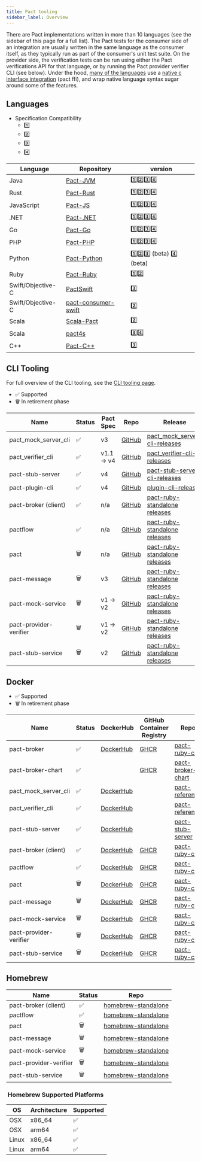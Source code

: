 ```yaml
---
title: Pact tooling
sidebar_label: Overview
---
```


There are Pact implementations written in more than 10 languages (see the sidebar of this page for a full list). The Pact tests for the consumer side of an integration are usually written in the same language as the consumer itself, as they typically run as part of the consumer's unit test suite. On the provider side, the verification tests can be run using either the Pact verifications API for that language, or by running the Pact provider verifier CLI (see below). Under the hood, [many of the languages][wrapper] use a [native c interface integration](./other_languages#native-c-interface-integration-v2v3v4-specification-support) (pact ffi), and wrap native language syntax sugar around some of the features.

## Languages

- Specification Compatibility
  - [1️⃣][pact-spec-one]
  - [2️⃣][pact-spec-two]
  - [3️⃣][pact-spec-three]
  - [4️⃣][pact-spec-four]

[pact-spec-one]: https://github.com/pact-foundation/pact-specification/tree/version-1
[pact-spec-two]: https://github.com/pact-foundation/pact-specification/tree/version-2
[pact-spec-three]: https://github.com/pact-foundation/pact-specification/tree/version-3
[pact-spec-four]: https://github.com/pact-foundation/pact-specification/tree/version-4

| Language          | Repository            |  version                                                                         |
| ----------------- | --------------------- |  ------------------------------------------------------------------------------- |
| Java              | [Pact-JVM]            | [1️⃣][pact-spec-one][2️⃣][pact-spec-two][3️⃣][pact-spec-three][4️⃣][pact-spec-four]   |
| Rust              | [Pact-Rust]           | [1️⃣][pact-spec-one][2️⃣][pact-spec-two][3️⃣][pact-spec-three][4️⃣][pact-spec-four]   |
| JavaScript        | [Pact-JS]             | [1️⃣][pact-spec-one][2️⃣][pact-spec-two][3️⃣][pact-spec-three][4️⃣][pact-spec-four]   |
| .NET              | [Pact-.NET]           | [1️⃣][pact-spec-one][2️⃣][pact-spec-two][3️⃣][pact-spec-three][4️⃣][pact-spec-four]   |
| Go                | [Pact-Go]             | [1️⃣][pact-spec-one][2️⃣][pact-spec-two][3️⃣][pact-spec-three][4️⃣][pact-spec-four]   |
| PHP               | [Pact-PHP]            | [1️⃣][pact-spec-one][2️⃣][pact-spec-two][3️⃣][pact-spec-three][4️⃣][pact-spec-four]   |
| Python            | [Pact-Python]         | [1️⃣][pact-spec-one][2️⃣][pact-spec-two][3️⃣][pact-spec-three] (beta) [4️⃣](pact-spec-four) (beta) |
| Ruby              | [Pact-Ruby]           | [1️⃣][pact-spec-one][2️⃣][pact-spec-two]                                           |
| Swift/Objective-C | [PactSwift]           | [3️⃣][pact-spec-three]                                                            |
| Swift/Objective-C | [pact-consumer-swift] | [2️⃣][pact-spec-two]                                                              |
| Scala             | [Scala-Pact]          | [2️⃣][pact-spec-two]                                                              |
| Scala             | [pact4s]              | [3️⃣][pact-spec-three][4️⃣][pact-spec-four]                                        |
| C++               | [Pact-C++]            | [3️⃣][pact-spec-three]                                                            |

[Pact-JVM]: ./jvm
[Pact-JS]: ./javascript/readme
[Pact-Ruby]: ./ruby/readme
[Pact-.NET]: ./net
[Pact-Go]: ./go
[Pact-PHP]: ./php/readme
[Pact-Python]: ./python
[PactSwift]: ./swift
[pact-consumer-swift]: ./swift
[Scala-Pact]: ./scala
[pact4s]: ./scala
[Pact-Rust]: ./rust
[Pact-C++]: ./cpp

## CLI Tooling

For full overview of the CLI tooling, see the [CLI tooling page](./cli).

- ✅ Supported
- 🗑 In retirement phase

| Name                   | Status | Pact Spec  | Repo                          | Release                                                  |
| ---------------------- | ------ | ---------- | ----------------------------- | -------------------------------------------------------- |
| pact_mock_server_cli   | ✅     | v3         | [GitHub][mock-cli]            | [pact_mock_server-cli-releases][mock-cli-releases]                 |
| pact_verifier_cli      | ✅     | v1.1 -> v4 | [GitHub][verifier-cli]        | [pact_verifier-cli-releases][verifier-cli-releases]         |
| pact-stub-server       | ✅     | v4         | [GitHub][stub-cli]            | [pact-stub-server-cli-releases][stub-cli-releases]                 |
| pact-plugin-cli        | ✅     | v4         | [GitHub][plugin-cli]          | [plugin-cli-releases][plugin-cli-releases]             |
| pact-broker (client)   | ✅     | n/a        | [GitHub][broker-client-cli]   | [pact-ruby-standalone releases][pact-standalone-release] |
| pactflow               | ✅     | n/a        | [GitHub][pactflow-client-cli] | [pact-ruby-standalone releases][pact-standalone-release] |
| pact                   | 🗑     | n/a        | [GitHub][pact-cli]            | [pact-ruby-standalone releases][pact-standalone-release] |
| pact-message           | 🗑     | v3         | [GitHub][message-cli-legacy]  | [pact-ruby-standalone releases][pact-standalone-release] |
| pact-mock-service      | 🗑     | v1 -> v2   | [GitHub][mock-cli-legacy]     | [pact-ruby-standalone releases][pact-standalone-release] |
| pact-provider-verifier | 🗑     | v1 -> v2   | [GitHub][verifier-cli-legacy] | [pact-ruby-standalone releases][pact-standalone-release] |
| pact-stub-service      | 🗑     | v2         | [GitHub][stub-cli-legacy]     | [pact-ruby-standalone releases][pact-standalone-release] |

[verifier-cli]: https://github.com/pact-foundation/pact-reference/tree/master/rust/pact_verifier_cli
[stub-cli]: https://github.com/pact-foundation/pact-stub-server
[mock-cli]: https://github.com/pact-foundation/pact-core-mock-server/tree/main/pact_mock_server_cli
[plugin-cli]: https://github.com/pact-foundation/pact-plugins/tree/main/cli
[verifier-cli-releases]: https://github.com/pact-foundation/pact-reference/releases
[stub-cli-releases]: https://github.com/pact-foundation/pact-stub-server/releases
[mock-cli-releases]: https://github.com/pact-foundation/pact-core-mock-server/releases
[plugin-cli-releases]: https://github.com/pact-foundation/pact-plugins/releases
[verifier-cli-legacy]: https://github.com/pact-foundation/pact-provider-verifier
[stub-cli-legacy]: https://github.com/pact-foundation/pact-stub-service
[message-cli-legacy]: https://github.com/pact-foundation/pact-message-ruby
[mock-cli-legacy]: https://github.com/pact-foundation/pact-mock_service
[broker-client-cli]: https://github.com/pact-foundation/pact_broker-client
[pactflow-client-cli]: https://github.com/pact-foundation/pact_broker-client?tab=readme-ov-file#provider-contracts-pactflow-only
[pact-cli]: https://github.com/pact-foundation/pact-ruby/tree/master/lib/pact/cli
[wrapper]: /wrapper_implementations
[pact-standalone-release]: https://github.com/pact-foundation/pact-ruby-standalone/releases

## Docker

- ✅ Supported
- 🗑 In retirement phase

| Name                   | Status | DockerHub                        | GitHub Container Registry               | Repo                                        |
| ---------------------- | ------ | -------------------------------- | --------------------------------------- | ------------------------------------------- |
| pact-broker            | ✅     | [DockerHub][pact-broker-docker]  | [GHCR][pact-broker-docker-github]       | [pact-ruby-cli][pact-broker-docker-repo]    |
| pact-broker-chart      | ✅     |                                  | [GHCR][pact-broker-chart-docker-github] | [pact-broker-chart][pact-broker-chart-repo] |
| pact_mock_server_cli   | ✅     | [DockerHub][mock-cli-docker]     |                                         | [pact-reference][mock-cli-docker-repo]      |
| pact_verifier_cli      | ✅     | [DockerHub][verifier-cli-docker] |                                         | [pact-reference][verifier-cli-docker-repo]  |
| pact-stub-server       | ✅     | [DockerHub][stub-cli-docker]     |                                         | [pact-stub-server][stub-cli-docker-repo]    |
| pact-broker (client)   | ✅     | [DockerHub][pact-cli-docker]     | [GHCR][pact-cli-docker-github]          | [pact-ruby-cli][pact-cli-docker-repo]       |
| pactflow               | ✅     | [DockerHub][pact-cli-docker]     | [GHCR][pact-cli-docker-github]          | [pact-ruby-cli][pact-cli-docker-repo]       |
| pact                   | 🗑     | [DockerHub][pact-cli-docker]     | [GHCR][pact-cli-docker-github]          | [pact-ruby-cli][pact-cli-docker-repo]       |
| pact-message           | 🗑     | [DockerHub][pact-cli-docker]     | [GHCR][pact-cli-docker-github]          | [pact-ruby-cli][pact-cli-docker-repo]       |
| pact-mock-service      | 🗑     | [DockerHub][pact-cli-docker]     | [GHCR][pact-cli-docker-github]          | [pact-ruby-cli][pact-cli-docker-repo]       |
| pact-provider-verifier | 🗑     | [DockerHub][pact-cli-docker]     | [GHCR][pact-cli-docker-github]          | [pact-ruby-cli][pact-cli-docker-repo]       |
| pact-stub-service      | 🗑     | [DockerHub][pact-cli-docker]     | [GHCR][pact-cli-docker-github]          | [pact-ruby-cli][pact-cli-docker-repo]       |

[verifier-cli-docker]: https://hub.docker.com/r/pactfoundation/pact-ref-verifier
[stub-cli-docker]: https://hub.docker.com/r/pactfoundation/pact-stub-server
[mock-cli-docker]: https://hub.docker.com/r/pactfoundation/pact-ref-mock-server
[pact-cli-docker]: https://hub.docker.com/r/pactfoundation/pact-cli
[pact-cli-docker-github]: https://github.com/pact-foundation/pact-ruby-cli/pkgs/container/pact-cli
[pact-broker-docker]: https://hub.docker.com/r/pactfoundation/pact-broker
[pact-broker-docker-github]: https://github.com/pact-foundation/pact-broker-docker/pkgs/container/pact-broker
[pact-broker-chart-docker-github]: https://github.com/pact-foundation/pact-broker-chart/pkgs/container/pact-broker-chart%2Fpact-broker
[verifier-cli-docker-repo]: https://github.com/pact-foundation/pact-reference/blob/master/rust/pact_verifier_cli/Dockerfile
[stub-cli-docker-repo]: https://github.com/pact-foundation/pact-stub-server/tree/master/docker
[mock-cli-docker-repo]: https://github.com/pact-foundation/pact-reference/blob/master/rust/pact_mock_server_cli/Dockerfile
[pact-cli-docker-repo]: https://github.com/pact-foundation/pact-ruby-cli
[pact-broker-docker-repo]: https://github.com/pact-foundation/pact-broker-docker
[pact-broker-chart-repo]: https://github.com/pact-foundation/pact-broker-chart

## Homebrew

| Name                   | Status | Repo                  |
| ---------------------- | ------ | --------------------- |
| pact-broker (client)   | ✅     | [homebrew-standalone] |
| pactflow               | ✅     | [homebrew-standalone] |
| pact                   | 🗑     | [homebrew-standalone] |
| pact-message           | 🗑     | [homebrew-standalone] |
| pact-mock-service      | 🗑     | [homebrew-standalone] |
| pact-provider-verifier | 🗑     | [homebrew-standalone] |
| pact-stub-service      | 🗑     | [homebrew-standalone] |

[homebrew-standalone]: https://github.com/pact-foundation/homebrew-pact-ruby-standalone

###  Homebrew Supported Platforms

| OS    | Architecture | Supported |
| ----- | ------------ | --------- |
| OSX   | x86_64       | ✅        |
| OSX   | arm64        | ✅        |
| Linux | x86_64       | ✅        |
| Linux | arm64        | ✅        |
